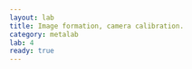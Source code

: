 ```yaml
---
layout: lab
title: Image formation, camera calibration.
category: metalab
lab: 4
ready: true
---
```

